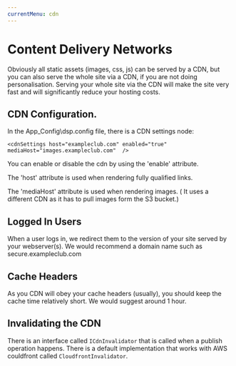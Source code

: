 ```yaml
---
currentMenu: cdn
---
```

Content Delivery Networks
============

Obviously all static assets (images, css, js) can be served by a CDN, but you can also serve the whole site via a CDN, if you are not doing personalisation. 
Serving your whole site via the CDN will make the site very fast and will significantly reduce your hosting costs.

CDN Configuration.
------------

In the App_Config\dsp.config file, there is a CDN settings node:

`<cdnSettings host="exampleclub.com" enabled="true" mediaHost="images.exampleclub.com"  />`

You can enable or disable the cdn by using the 'enable' attribute.

The 'host' attribute is used when rendering fully qualified links.

The 'mediaHost' attribute is used when rendering images. ( It uses a different CDN as it has to pull images form the S3 bucket.)

Logged In Users
------------

When a user logs in, we redirect them to the version of your site served by your webserver(s). We would recommend a domain name such as secure.exampleclub.com

Cache Headers
------------
As you CDN will obey your cache headers (usually), you should keep the cache time relatively short. We would suggest around 1 hour.

Invalidating the CDN
------------
There is an interface called `ICdnInvalidator` that is called when a publish operation happens. 
There is a default implementation that works with AWS couldfront called `CloudfrontInvalidator`.